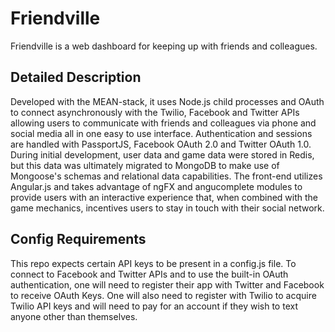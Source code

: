 Friendville
===========

Friendville is a web dashboard for keeping up with friends and colleagues. 

Detailed Description
-------------------
Developed with the MEAN-stack, it uses Node.js child processes and OAuth to connect asynchronously with the Twilio, Facebook and Twitter APIs allowing users to communicate with friends and colleagues via phone and social media all in one easy to use interface. Authentication and sessions are handled with PassportJS, Facebook OAuth 2.0 and Twitter OAuth 1.0. During initial development, user data and game data were stored in Redis, but this data was ultimately migrated to MongoDB to make use of Mongoose's schemas and relational data capabilities. The front-end utilizes Angular.js and takes advantage of ngFX and angucomplete modules to provide users with an interactive experience that, when combined with the game mechanics, incentives users to stay in touch with their social network. 

Config Requirements
-------------
This repo expects certain API keys to be present in a config.js file.  To connect to Facebook and Twitter APIs and to use the built-in OAuth authentication, one will need to register their app with Twitter and Facebook to receive OAuth Keys.  One will also need to register with Twilio to acquire Twilio API keys and will need to pay for an account if they wish to text anyone other than themselves. 

